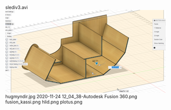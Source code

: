 
slediv3.avi
![](sneidm.png)
hugmyndir.jpg
2020-11-24 12_04_38-Autodesk Fusion 360.png
fusion_kassi.png
hlid.png
plotus.png
